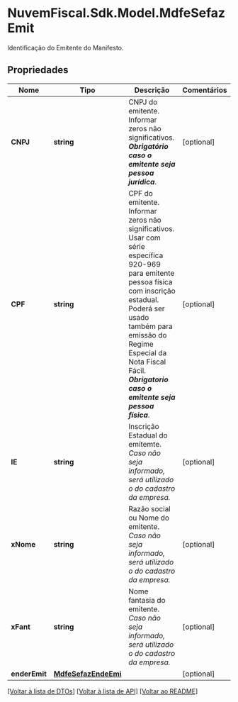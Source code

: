 # NuvemFiscal.Sdk.Model.MdfeSefazEmit
Identificação do Emitente do Manifesto.

## Propriedades

Nome | Tipo | Descrição | Comentários
------------ | ------------- | ------------- | -------------
**CNPJ** | **string** | CNPJ do emitente.  Informar zeros não significativos.    ***Obrigatório caso o emitente seja pessoa jurídica***. | [optional] 
**CPF** | **string** | CPF do emitente.  Informar zeros não significativos.  Usar com série específica 920-969 para emitente pessoa física com inscrição estadual.  Poderá ser usado também para emissão do Regime Especial da Nota Fiscal Fácil.    ***Obrigatorio caso o emitente seja pessoa física***. | [optional] 
**IE** | **string** | Inscrição Estadual do emitemte.    *Caso não seja informado, será utilizado o do cadastro da empresa.* | [optional] 
**xNome** | **string** | Razão social ou Nome do emitente.    *Caso não seja informado, será utilizado o do cadastro da empresa.* | [optional] 
**xFant** | **string** | Nome fantasia do emitente.    *Caso não seja informado, será utilizado o do cadastro da empresa.* | [optional] 
**enderEmit** | [**MdfeSefazEndeEmi**](MdfeSefazEndeEmi.md) |  | [optional] 

[[Voltar à lista de DTOs]](../README.md#documentation-for-models) [[Voltar à lista de API]](../README.md#documentation-for-api-endpoints) [[Voltar ao README]](../README.md)

